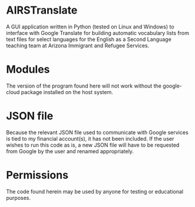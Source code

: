 # AIRSTranslate
A GUI application written in Python (tested on Linux and Windows) to interface with Google Translate for building automatic vocabulary lists from text files for select languages for the English as a Second Language teaching team at Arizona Immigrant and Refugee Services.

# Modules
The version of the program found here will not work without the google-cloud package installed on the host system.

# JSON file
Because the relevant JSON file used to communicate with Google services is tied to my financial account(s), it has not been included. If the user wishes to run this code as is, a new JSON file will have to be requested from Google by the user and renamed appropriately.

# Permissions
The code found herein may be used by anyone for testing or educational purposes.
